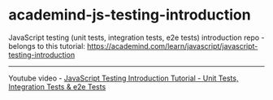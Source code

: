 # academind-js-testing-introduction
JavaScript testing (unit tests, integration tests, e2e tests) introduction repo - belongs to this tutorial: https://academind.com/learn/javascript/javascript-testing-introduction

---

Youtube video - [JavaScript Testing Introduction Tutorial - Unit Tests, Integration Tests & e2e Tests](https://www.youtube.com/watch?v=r9HdJ8P6GQI)